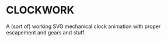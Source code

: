 ﻿# CLOCKWORK
A (sort of) working SVG mechanical clock animation with proper escapement and gears and stuff.

